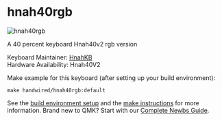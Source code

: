 # hnah40rgb

![hnah40rgb](https://i.imgur.com/wmqx6oL.jpg)

A 40 percent keyboard Hnah40v2 rgb version

Keyboard Maintainer: [HnahKB](https://github.com/vuhopkep)  
Hardware Availability: Hnah40V2

Make example for this keyboard (after setting up your build environment):

    make handwired/hnah40rgb:default

See the [build environment setup](https://docs.qmk.fm/#/getting_started_build_tools) and the [make instructions](https://docs.qmk.fm/#/getting_started_make_guide) for more information. Brand new to QMK? Start with our [Complete Newbs Guide](https://docs.qmk.fm/#/newbs).
